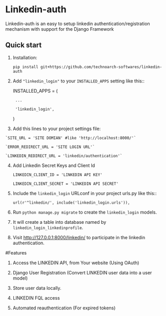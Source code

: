 # Linkedin-auth
Linkedin-auth is an easy to setup linkedin authentication/registration mechanism with support for the Django Framework



Quick start
-----------

1. Installation:

    `pip install git+https://github.com/technoarch-softwares/linkedin-auth`

2. Add `"linkedin_login"` to your `INSTALLED_APPS` setting like this::

    INSTALLED_APPS = (
    
        ...
    
        'linkedin_login',
    
    )
    

3.   Add this lines to your project settings file:   
    
    `SITE_URL = 'SITE DOMIAN' #like 'http://localhost:8000/'`
    
    `ERROR_REDIRECT_URL = 'SITE LOGIN URL'`

    `LINKEDIN_REDIRECT_URL = 'linkedin/authentication'`

4.  Add Linkedin Secret Keys and Client Id    
    
    `LINKEDIN_CLIENT_ID = 'LINKEDIN API KEY'`
    
    `LINKEDIN_CLIENT_SECRET = 'LINKEDIN API SECRET'`
    
5. Include the `linkedin_login` URLconf in your project urls.py like this::

    `url(r'^linkedin/', include('linkedin_login.urls')),`

6. Run `python manage.py migrate` to create the `linkedin_login` models.

7. It will create a table into database named by `linkedin_login_linkedinprofile`.

8. Visit http://127.0.0.1:8000/linkedin/ to participate in the linkedin authentication.

#Features

1. Access the LINKEDIN API, from Your website (Using OAuth)

2. Django User Registration (Convert LINKEDIN user data into a user model)

3. Store user data locally.

4. LINKEDIN FQL access

5. Automated reauthentication (For expired tokens)
